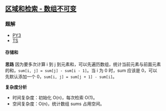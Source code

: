 ## [区域和检索 - 数组不可变](https://leetcode-cn.com/problems/range-sum-query-immutable/)

### 题解
+ [PY3](../../py3/384/303.py)
+ [TS](../../ts/384/303.ts)

#### 存储和
**思路**
因为要多次计算 i 到 j 到元素和，可以先遍历数组，统计当前元素与前面元素的和，`sum[i, j] = sum[j] - sum[i - 1]`。当 i 为 0 时，sum 应该是 0，可以先默认添加一个 0，`sum[i, j] = sum[j + 1] - sum[i]`。

**复杂度分析**
+ 时间复杂度：初始化 O(n)，每次检索 O(1)。
+ 空间复杂度：O(n)，统计数组 sums 占用空间。